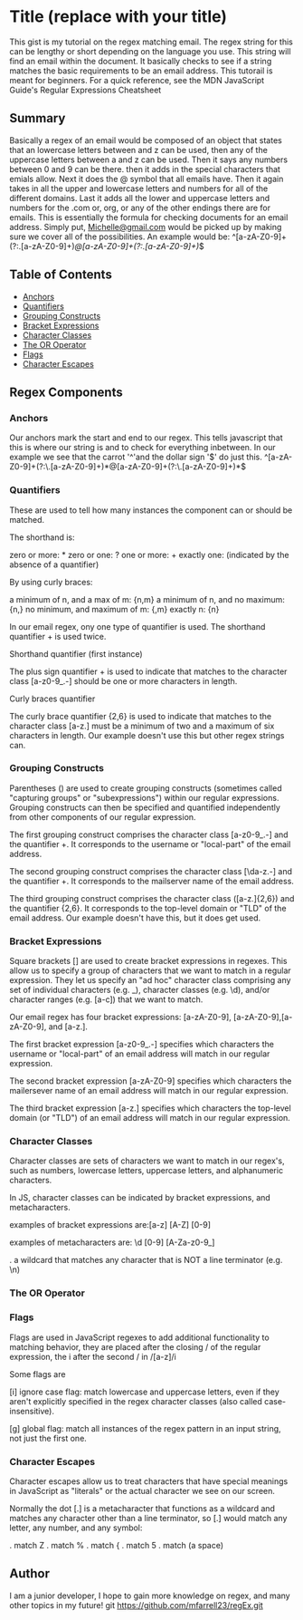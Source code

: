 # Title (replace with your title) 

This gist is my tutorial on the regex matching email. The regex string for this can be lengthy or short depending on the language you use. This string will find an email within the document. It basically checks to see if a string matches the basic requirements to be an email address. This tutorail is meant for beginners.
For a quick reference, see the MDN JavaScript Guide's Regular Expressions Cheatsheet

## Summary

Basically a regex of an email would be composed of an object that states that an lowercase letters between and z can be used, then any of the uppercase letters between a and z can be used. Then it says any numbers between 0 and 9 can be there. then it adds in the special characters that emials allow. Next it does the @ symbol that all emails have. Then it again takes in all the upper and lowercase letters and numbers for all of the different domains. Last it adds all the lower and uppercase letters and numbers for the .com or, org, or any of the other endings there are for emails. This is essentially the formula for checking documents for an email address. Simply put, Michelle@gmail.com would be picked up by making sure we cover all of the possibilities. 
An example would be: ^[a-zA-Z0-9]+(?:\.[a-zA-Z0-9]+)*@[a-zA-Z0-9]+(?:\.[a-zA-Z0-9]+)*$

## Table of Contents

- [Anchors](#anchors)
- [Quantifiers](#quantifiers)
- [Grouping Constructs](#grouping-constructs)
- [Bracket Expressions](#bracket-expressions)
- [Character Classes](#character-classes)
- [The OR Operator](#the-or-operator)
- [Flags](#flags)
- [Character Escapes](#character-escapes)

## Regex Components

### Anchors

Our anchors mark the start and end to our regex. This tells javascript that this is where our string is and to check for everything inbetween. In our example we see that the carrot '^'and the dollar sign '$' do just this. ^[a-zA-Z0-9]+(?:\.[a-zA-Z0-9]+)*@[a-zA-Z0-9]+(?:\.[a-zA-Z0-9]+)*$

### Quantifiers 

These are used to tell how many instances the component can or should be matched.

The shorthand is:

zero or more: *
zero or one: ?
one or more: +
exactly one: (indicated by the absence of a quantifier)

By using curly braces:

a minimum of n, and a max of m: {n,m}
a minimum of n, and no maximum: {n,}
no minimum, and maximum of m: {,m}
exactly n: {n}

In our email regex, ony one type of quantifier is used. The shorthand quantifier + is used twice.

Shorthand quantifier (first instance)

The plus sign quantifier + is used to indicate that matches to the character class [a-z0-9_\.-] should be one or more characters in length.

Curly braces quantifier

The curly brace quantifier {2,6} is used to indicate that matches to the character class [a-z\.] must be a minimum of two and a maximum of six characters in length. Our example doesn't use this but other regex strings can.

### Grouping Constructs

Parentheses () are used to create grouping constructs (sometimes called "capturing groups" or "subexpressions") within our regular expressions. Grouping constructs can then be specified and quantified independently from other components of our regular expression.

The first grouping construct comprises the character class [a-z0-9_\.-] and the quantifier +. It corresponds to the username or "local-part" of the email address.

The second grouping construct comprises the character class [\da-z\.-] and the quantifier +. It corresponds to the mailserver name of the email address.

The third grouping construct comprises the character class ([a-z\.]{2,6}) and the quantifier {2,6}. It corresponds to the top-level domain or "TLD" of the email address. Our example doesn't have this, but it does get used.

### Bracket Expressions

Square brackets [] are used to create bracket expressions in regexes. This allow us to specify a group of characters that we want to match in a regular expression. They let us specify an "ad hoc" character class comprising any set of individual characters (e.g. _), character classes (e.g. \d), and/or character ranges (e.g. [a-c]) that we want to match.

Our email regex has four bracket expressions: [a-zA-Z0-9], [a-zA-Z0-9],[a-zA-Z0-9], and [a-z\.].

The first bracket expression [a-z0-9_\.-] specifies which characters the username or "local-part" of an email address will match in our regular expression.

The second bracket expression [a-zA-Z0-9] specifies which characters the mailersever name of an email address will match in our regular expression.

The third bracket expression [a-z\.] specifies which characters the top-level domain (or "TLD") of an email address will match in our regular expression.

### Character Classes

Character classes are sets of characters we want to match in our regex's, such as numbers, lowercase letters, uppercase letters, and alphanumeric characters.

In JS, character classes can be indicated by bracket expressions, and metacharacters.

examples of bracket expressions are:[a-z] [A-Z] [0-9]

examples of metacharacters are: \d [0-9] [A-Za-z0-9_]

. a wildcard that matches any character that is NOT a line terminator (e.g. \n)

### The OR Operator



### Flags

Flags are used in JavaScript regexes to add additional functionality to matching behavior, they are placed after the closing / of the regular expression, the i after the second / in /[a-z]/i

Some flags are

 [i] ignore case flag: match lowercase and uppercase letters, even if they aren't explicitly specified in the regex character classes (also called case-insensitive).

[g] global flag: match all instances of the regex pattern in an input string, not just the first one.

### Character Escapes

Character escapes allow us to treat characters that have special meanings in JavaScript as "literals" or the actual character we see on our screen.

Normally the dot [.] is a metacharacter that functions as a wildcard and matches any character other than a line terminator, so [.] would match any letter, any number, and any symbol:

. match Z
. match %
. match {
. match 5
. match (a space)

## Author

I am a junior developer, I hope to gain more knowledge on regex, and many other topics in my future!
git https://github.com/mfarrell23/regEx.git

